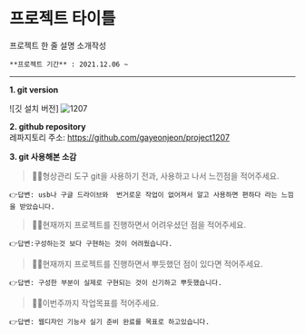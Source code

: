 # 프로젝트 타이틀

프로젝트 한 줄 설명 소개작성
```
**프로젝트 기간** : 2021.12.06 ~    
```
  
 
---

**1. git version**   

![깃 설치 버전]
![1207](https://user-images.githubusercontent.com/91932363/144982860-4aaa5684-cc92-427d-822c-d67533dd32c6.JPG)

**2. github repository**  
레파지토리 주소: <https://github.com/gayeonjeon/project1207>

**3. git 사용해본 소감**   
> 🙋‍♀️형상관리 도구 git을 사용하기 전과, 사용하고 나서 느낀점을 적어주세요.   

    👉답변: usb나 구글 드라이브와  번거로운 작업이 없어져서 알고 사용하면 편하다 라는 느낌을 받았습니다.

> 🙋‍♀️현재까지 프로젝트를 진행하면서 어려우셨던 점을 적어주세요. 

    👉답변:구성하는것 보다 구현하는 것이 어려웠습니다.

> 🙋‍♀️현재까지 프로젝트를 진행하면서 뿌듯했던 점이 있다면 적어주세요. 

    👉답변: 구성한 부분이 실제로 구현되는 것이 신기하고 뿌듯했습니다.

> 🙋‍♀️이번주까지 작업목표를 적어주세요.

    👉답변: 웹디자인 기능사 실기 준비 완료를 목표로 하고있습니다.
